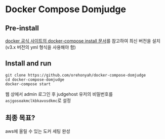 # Docker Compose Domjudge

## Pre-install
[docker 공식 사이트의 docker-compose install 문서](https://docs.docker.com/compose/install/)를 참고하여 최신 버전을 설치(v3.x 버전의 yml 형식을 사용해야 함)  

## Install and run
```shell
git clone https://github.com/orehonyah/docker-compose-domjudge
cd docker-compose-domjudge
docker-compose start
```
웹 상에서 admin 로그인 후 judgehost 유저의 비밀번호를 `asjgosoakmclkbkavosdkmc`로 설정  

## 최종 목표?
aws에 올릴 수 있는 도커 세팅 완성

